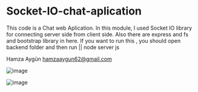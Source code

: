# Socket-IO-chat-aplication

This code is a Chat web Aplication. In this module, I used Socket IO library for connecting server side from client side. Also there are express and fs and bootstrap library
in here.
If you want to run this , you should open backend folder and then run ||  node server js

Hamza Aygün
hamzaaygun62@gmail.com

![image](https://user-images.githubusercontent.com/85802866/146635752-db585a79-d4b5-4962-af88-639b125f15e9.png)


![image](https://user-images.githubusercontent.com/85802866/146635815-05b9dff4-7e6f-4ba7-b800-dd6effc29c07.png)
